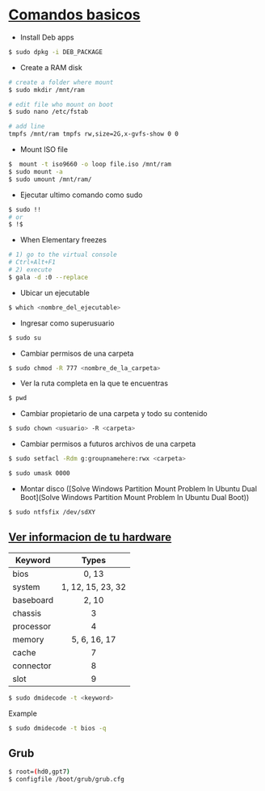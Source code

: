 # [Comandos basicos](https://www.datacenter1.com/blog/programacion-web/comando-sistema-operativo-linux/)

- Install Deb apps

```sh
$ sudo dpkg -i DEB_PACKAGE
```

- Create a RAM disk

```sh
# create a folder where mount
$ sudo mkdir /mnt/ram

# edit file who mount on boot
$ sudo nano /etc/fstab 

# add line
tmpfs /mnt/ram tmpfs rw,size=2G,x-gvfs-show 0 0
```

- Mount ISO file

```sh
$  mount -t iso9660 -o loop file.iso /mnt/ram 
$ sudo mount -a
$ sudo umount /mnt/ram/ 
```

- Ejecutar ultimo comando como sudo
```sh
$ sudo !!
# or
$ !$
```

- When Elementary freezes
```sh
# 1) go to the virtual console
# Ctrl+Alt+F1
# 2) execute
$ gala -d :0 --replace
```

- Ubicar un ejecutable
```sh
$ which <nombre_del_ejecutable> 
```

- Ingresar como superusuario
```sh
$ sudo su
```

- Cambiar permisos de una carpeta
```sh
$ sudo chmod -R 777 <nombre_de_la_carpeta>
```

- Ver la ruta completa en la que te encuentras
```sh
$ pwd
```

- Cambiar propietario de una carpeta y todo su contenido
```sh
$ sudo chown <usuario> -R <carpeta>
```

- Cambiar permisos a futuros archivos de una carpeta
```sh
$ sudo setfacl -Rdm g:groupnamehere:rwx <carpeta>

$ sudo umask 0000
```

- Montar disco ([Solve Windows Partition Mount Problem In Ubuntu Dual Boot](Solve Windows Partition Mount Problem In Ubuntu Dual Boot))
```sh
$ sudo ntfsfix /dev/sdXY
```

## [Ver informacion de tu hardware](http://www.thegeekstuff.com/2008/11/how-to-get-hardware-information-on-linux-using-dmidecode-command/)

| Keyword   | Types     |
|-----------|:---------:|
| bios   | 0, 13   |
| system   | 1, 12, 15, 23, 32   |
| baseboard   | 2, 10   |
| chassis   | 3   |
| processor   | 4   |
| memory   | 5, 6, 16, 17   |
| cache   | 7   |
| connector   | 8   |
| slot   | 9   |

```sh
$ sudo dmidecode -t <keyword>
```
Example
 
```sh
$ sudo dmidecode -t bios -q
```

## Grub 

```sh
$ root=(hd0,gpt7)       
$ configfile /boot/grub/grub.cfg
```
